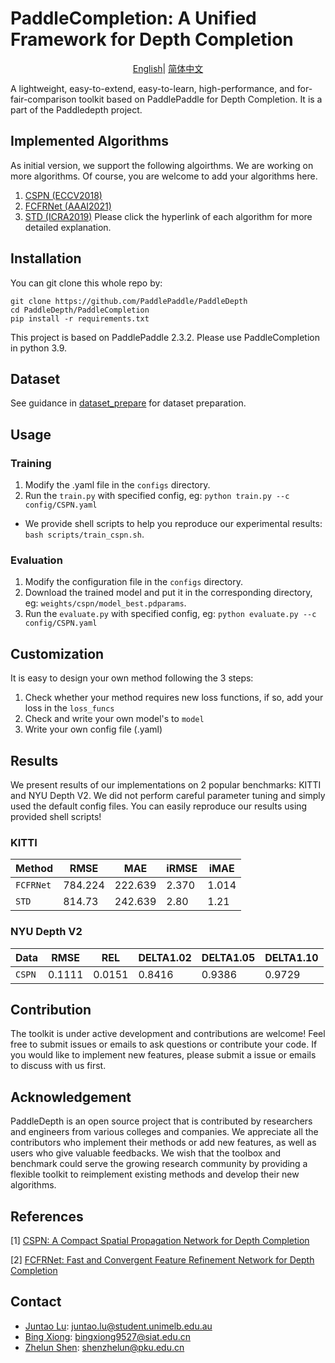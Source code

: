 # PaddleCompletion: A Unified Framework for Depth Completion

<div align="center">

[English](README.md)| [简体中文](README_zh-CN.md)

</div>
A lightweight, easy-to-extend, easy-to-learn, high-performance, and for-fair-comparison toolkit based 
on PaddlePaddle for Depth Completion. It is a part of the Paddledepth project.


## Implemented Algorithms

As initial version, we support the following algoirthms. We are working on more algorithms. Of course, you are welcome to add your algorithms here.

1. [CSPN (ECCV2018)](model_document/CSPN/README.md)
2. [FCFRNet (AAAI2021)](model_document/FCFRNet/README.md)
3. [STD (ICRA2019)](model_document/README.md)
Please click the hyperlink of each algorithm for more detailed explanation.

## Installation

You can git clone this whole repo by:

```
git clone https://github.com/PaddlePaddle/PaddleDepth
cd PaddleDepth/PaddleCompletion
pip install -r requirements.txt
```

This project is based on PaddlePaddle 2.3.2. Please use PaddleCompletion in python 3.9. 

## Dataset

See guidance in [dataset_prepare](data_prepare/data_prepare.md) for dataset preparation.

## Usage

### Training

1. Modify the .yaml file in the `configs` directory.
2. Run the `train.py` with specified config, eg: `python train.py --c config/CSPN.yaml`

* We provide shell scripts to help you reproduce our experimental results: `bash scripts/train_cspn.sh`.

### Evaluation

1. Modify the configuration file in the `configs` directory.
2. Download the trained model and put it in the corresponding directory, eg: `weights/cspn/model_best.pdparams`.
3. Run the `evaluate.py` with specified config, eg: `python evaluate.py --c config/CSPN.yaml`

## Customization

It is easy to design your own method following the 3 steps:

1. Check whether your method requires new loss functions, if so, add your loss in the `loss_funcs`
2. Check and write your own model's to `model`
3. Write your own config file (.yaml)

## Results

We present results of our implementations on 2 popular benchmarks: KITTI and NYU Depth V2. 
We did not perform careful parameter tuning and simply used the default config files. 
You can easily reproduce our results using provided shell scripts!


### KITTI

| Method    | RMSE    | MAE     | iRMSE | iMAE  |
|-----------| ------- | ------- | ----- | ----- |
| `FCFRNet` | 784.224 | 222.639 | 2.370 | 1.014 |
| `STD` | 814.73 | 242.639 | 2.80 | 1.21 |

### NYU Depth V2

| Data    | RMSE   | REL    | DELTA1.02 | DELTA1.05 | DELTA1.10 |
|---------| ------ | ------ | --------- | --------- | --------- |
| `CSPN`  | 0.1111 | 0.0151 | 0.8416    | 0.9386    | 0.9729    |


## Contribution

The toolkit is under active development and contributions are welcome! 
Feel free to submit issues or emails to ask questions or contribute your code. 
If you would like to implement new features, please submit a issue or emails to discuss with us first.

## Acknowledgement

PaddleDepth is an open source project that is contributed by researchers and engineers 
from various colleges and companies. 
We appreciate all the contributors who implement their methods or add new features, 
as well as users who give valuable feedbacks. 
We wish that the toolbox and benchmark could serve the growing research community by 
providing a flexible toolkit to reimplement existing methods and develop their new algorithms.

## References
    
[1] [CSPN: A Compact Spatial Propagation Network for Depth Completion](https://openaccess.thecvf.com/content_ECCV_2018/html/Xinjing_Cheng_Depth_Estimation_via_ECCV_2018_paper.html)

[2] [FCFRNet: Fast and Convergent Feature Refinement Network for Depth Completion](https://doi.org/10.1609/aaai.v35i3.16311)

[comment]: <> (## Citation)

[comment]: <> (If you think this toolkit or the results are helpful to you and your research, please cite us!)

[comment]: <> (```)

[comment]: <> (@Misc{deepda,)

[comment]: <> (howpublished = {\url{https://github.com/jindongwang/transferlearning/tree/master/code/DeepDA}},   )

[comment]: <> (title = {DeepDA: Deep Domain Adaptation Toolkit},  )

[comment]: <> (author = {Wang, Jindong and Hou, Wenxin})

[comment]: <> (}  )

[comment]: <> (```)



## Contact

- [Juntao Lu](https://github.com/ralph0813): juntao.lu@student.unimelb.edu.au
- [Bing Xiong](https://github.com/imexb9584): bingxiong9527@siat.edu.cn
- [Zhelun Shen](https://github.com/gallenszl): shenzhelun@pku.edu.cn
